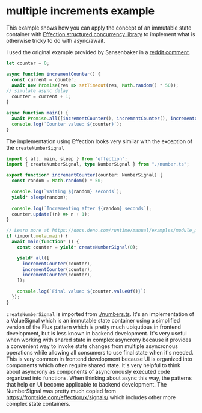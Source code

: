 # multiple increments example

This example shows how you can apply the concept of an immutable state container
with [Effection structured concurrency library](https://frontside.com/effection/) to
implement what is otherwise tricky to do with async/await.

I used the original example provided by Sansenbaker in a [reddit comment](https://www.reddit.com/r/javascript/comments/1nhhdml/comment/nebloil/?utm_source=share&utm_medium=web3x&utm_name=web3xcss&utm_term=1&utm_content=share_button).

```js
let counter = 0;

async function incrementCounter() {
  const current = counter;
  await new Promise(res => setTimeout(res, Math.random() * 50));
// simulate async delay
  counter = current + 1;
}

async function main() {
  await Promise.all([incrementCounter(), incrementCounter(), incrementCounter()]);
  console.log(`Counter value: ${counter}`);
}
```

The implementation using Effection looks very similar with the exception of the `createNumberSignal`

```ts
import { all, main, sleep } from "effection";
import { createNumberSignal, type NumberSignal } from "./number.ts";

export function* incrementCounter(counter: NumberSignal) {
  const random = Math.random() * 50;

  console.log(`Waiting ${random} seconds`);
  yield* sleep(random);
  
  console.log(`Incrementing after ${random} seconds`);
  counter.update((n) => n + 1);
}

// Learn more at https://docs.deno.com/runtime/manual/examples/module_metadata#concepts
if (import.meta.main) {
  await main(function* () {
    const counter = yield* createNumberSignal(0);

    yield* all([
      incrementCounter(counter),
      incrementCounter(counter),
      incrementCounter(counter),
    ]);

    console.log(`Final value: ${counter.valueOf()}`)
  });
}
```

`createNumberSignal` is imported from [./numbers.ts](./numbers.ts). It's an implementation of a ValueSignal
which is an immutable state container using a simplified version of the Flux pattern which is pretty much
ubiqutious in frontend development, but is less known in backend development. It's very useful when working
with shared state in complex asyncrony because it provides a convenient way to invoke state changes from
multiple asyncronous operations while allowing all consumers to use final state when it's needed. 
This is very common in frontend development because UI is organized into components which often require shared
state. It's very helpful to think about asyncrony as components of asyncronously executed code organized into 
functions. When thinking about async this way, the patterns that help on UI become applicable to backend
development. The NumberSignal was pretty much copied from https://frontside.com/effection/x/signals/ which 
includes other more complex state containers. 